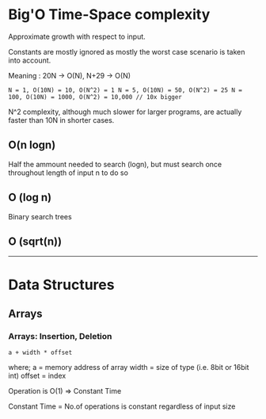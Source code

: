 # Big'O Time-Space complexity

Approximate growth with respect to input.

Constants are mostly ignored as mostly the worst case scenario is taken into
account.

Meaning : 20N -> O(N), N+29 -> O(N)

`N = 1, O(10N) = 10, O(N^2) = 1 N = 5, O(10N) = 50, O(N^2) = 25 N = 100, O(10N) = 1000, O(N^2) = 10,000 // 10x bigger`

N^2 complexity, although much slower for larger programs, are actually faster
than 10N in shorter cases.

## O(n logn)

Half the ammount needed to search (logn), but must search once throughout
length of input n to do so

## O (log n)

Binary search trees

## O (sqrt(n))

---

# Data Structures

## Arrays

### Arrays: Insertion, Deletion

`a + width * offset`

where;
a = memory address of array
width = size of type (i.e. 8bit or 16bit int)
offset = index

Operation is O(1) => Constant Time

Constant Time = No.of operations is constant regardless of input size
